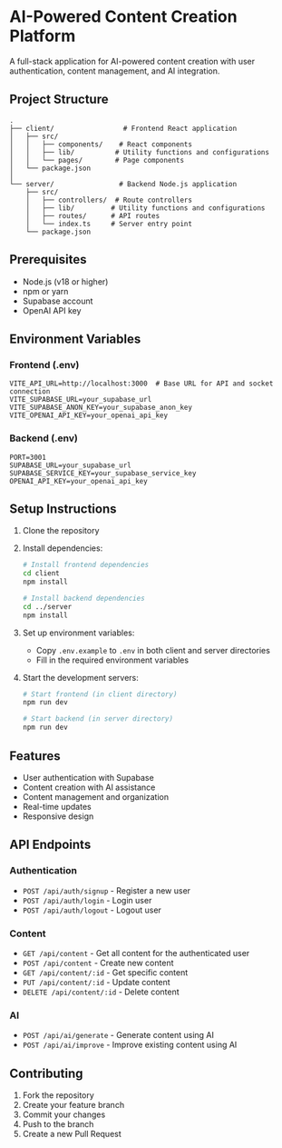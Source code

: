 # AI-Powered Content Creation Platform

A full-stack application for AI-powered content creation with user authentication, content management, and AI integration.

## Project Structure

```
.
├── client/                 # Frontend React application
│   ├── src/
│   │   ├── components/    # React components
│   │   ├── lib/          # Utility functions and configurations
│   │   └── pages/        # Page components
│   └── package.json
│
└── server/                # Backend Node.js application
    ├── src/
    │   ├── controllers/  # Route controllers
    │   ├── lib/         # Utility functions and configurations
    │   ├── routes/      # API routes
    │   └── index.ts     # Server entry point
    └── package.json
```

## Prerequisites

- Node.js (v18 or higher)
- npm or yarn
- Supabase account
- OpenAI API key

## Environment Variables

### Frontend (.env)

```
VITE_API_URL=http://localhost:3000  # Base URL for API and socket connection
VITE_SUPABASE_URL=your_supabase_url
VITE_SUPABASE_ANON_KEY=your_supabase_anon_key
VITE_OPENAI_API_KEY=your_openai_api_key
```

### Backend (.env)

```
PORT=3001
SUPABASE_URL=your_supabase_url
SUPABASE_SERVICE_KEY=your_supabase_service_key
OPENAI_API_KEY=your_openai_api_key
```

## Setup Instructions

1. Clone the repository
2. Install dependencies:

   ```bash
   # Install frontend dependencies
   cd client
   npm install

   # Install backend dependencies
   cd ../server
   npm install
   ```

3. Set up environment variables:

   - Copy `.env.example` to `.env` in both client and server directories
   - Fill in the required environment variables

4. Start the development servers:

   ```bash
   # Start frontend (in client directory)
   npm run dev

   # Start backend (in server directory)
   npm run dev
   ```

## Features

- User authentication with Supabase
- Content creation with AI assistance
- Content management and organization
- Real-time updates
- Responsive design

## API Endpoints

### Authentication

- `POST /api/auth/signup` - Register a new user
- `POST /api/auth/login` - Login user
- `POST /api/auth/logout` - Logout user

### Content

- `GET /api/content` - Get all content for the authenticated user
- `POST /api/content` - Create new content
- `GET /api/content/:id` - Get specific content
- `PUT /api/content/:id` - Update content
- `DELETE /api/content/:id` - Delete content

### AI

- `POST /api/ai/generate` - Generate content using AI
- `POST /api/ai/improve` - Improve existing content using AI

## Contributing

1. Fork the repository
2. Create your feature branch
3. Commit your changes
4. Push to the branch
5. Create a new Pull Request
